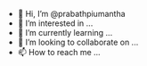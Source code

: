 - 👋 Hi, I’m @prabathpiumantha
- 👀 I’m interested in ...
- 🌱 I’m currently learning ...
- 💞️ I’m looking to collaborate on ...
- 📫 How to reach me ...

<!---
prabathpiumantha/prabathpiumantha is a ✨ special ✨ repository because its `README.md` (this file) appears on your GitHub profile.
You can click the Preview link to take a look at your changes.
--->
